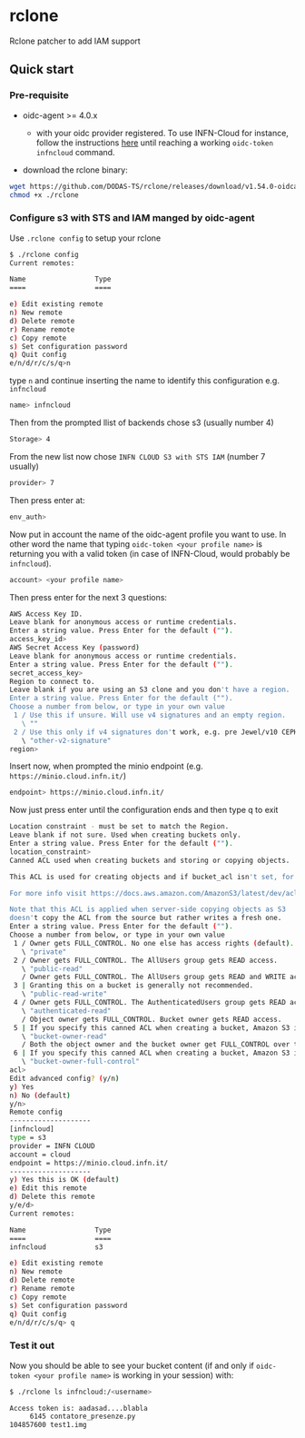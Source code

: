 # rclone
Rclone patcher to add IAM support

## Quick start

### Pre-requisite

- oidc-agent >= 4.0.x
  - with your oidc provider registered. To use INFN-Cloud for instance, follow the instructions [here](https://confluence.infn.it/pages/viewpage.action?spaceKey=INFNCLOUD&title=How+To%3A+Test+TOSCA+with+orchent) until reaching a working `oidc-token infncloud` command.

- download the rclone binary:

```bash
wget https://github.com/DODAS-TS/rclone/releases/download/v1.54.0-oidcagent/rclone
chmod +x ./rclone
```

### Configure s3 with STS and IAM manged by oidc-agent

Use `.rclone config` to setup your rclone 

```bash
$ ./rclone config
Current remotes:

Name                 Type
====                 ====

e) Edit existing remote
n) New remote
d) Delete remote
r) Rename remote
c) Copy remote
s) Set configuration password
q) Quit config
e/n/d/r/c/s/q>n
```

type `n` and continue inserting the name to identify this configuration e.g. `infncloud`

```bash
name> infncloud
```

Then from the prompted llist of backends chose s3 (usually number 4)

```bash
Storage> 4
```

From the new list now chose `INFN CLOUD S3 with STS IAM` (number 7 usually)

```bash
provider> 7
```

Then press enter at:

```bash
env_auth>
```

Now put in account the name of the oidc-agent profile you want to use. In other word the name that typing `oidc-token <your profile name>` is returning you with a valid token (in case of INFN-Cloud, would probably be `infncloud`).

```bash
account> <your profile name>
```

Then press enter for the next 3 questions:

```bash
AWS Access Key ID.
Leave blank for anonymous access or runtime credentials.
Enter a string value. Press Enter for the default ("").
access_key_id> 
AWS Secret Access Key (password)
Leave blank for anonymous access or runtime credentials.
Enter a string value. Press Enter for the default ("").
secret_access_key> 
Region to connect to.
Leave blank if you are using an S3 clone and you don't have a region.
Enter a string value. Press Enter for the default ("").
Choose a number from below, or type in your own value
 1 / Use this if unsure. Will use v4 signatures and an empty region.
   \ ""
 2 / Use this only if v4 signatures don't work, e.g. pre Jewel/v10 CEPH.
   \ "other-v2-signature"
region> 
```

Insert now, when prompted the minio endpoint (e.g. `https://minio.cloud.infn.it/`)

```bash
endpoint> https://minio.cloud.infn.it/
```

Now just press enter until the configuration ends and then type q to exit

```bash
Location constraint - must be set to match the Region.
Leave blank if not sure. Used when creating buckets only.
Enter a string value. Press Enter for the default ("").
location_constraint> 
Canned ACL used when creating buckets and storing or copying objects.

This ACL is used for creating objects and if bucket_acl isn't set, for creating buckets too.

For more info visit https://docs.aws.amazon.com/AmazonS3/latest/dev/acl-overview.html#canned-acl

Note that this ACL is applied when server-side copying objects as S3
doesn't copy the ACL from the source but rather writes a fresh one.
Enter a string value. Press Enter for the default ("").
Choose a number from below, or type in your own value
 1 / Owner gets FULL_CONTROL. No one else has access rights (default).
   \ "private"
 2 / Owner gets FULL_CONTROL. The AllUsers group gets READ access.
   \ "public-read"
   / Owner gets FULL_CONTROL. The AllUsers group gets READ and WRITE access.
 3 | Granting this on a bucket is generally not recommended.
   \ "public-read-write"
 4 / Owner gets FULL_CONTROL. The AuthenticatedUsers group gets READ access.
   \ "authenticated-read"
   / Object owner gets FULL_CONTROL. Bucket owner gets READ access.
 5 | If you specify this canned ACL when creating a bucket, Amazon S3 ignores it.
   \ "bucket-owner-read"
   / Both the object owner and the bucket owner get FULL_CONTROL over the object.
 6 | If you specify this canned ACL when creating a bucket, Amazon S3 ignores it.
   \ "bucket-owner-full-control"
acl> 
Edit advanced config? (y/n)
y) Yes
n) No (default)
y/n> 
Remote config
--------------------
[infncloud]
type = s3
provider = INFN CLOUD
account = cloud
endpoint = https://minio.cloud.infn.it/
--------------------
y) Yes this is OK (default)
e) Edit this remote
d) Delete this remote
y/e/d>
Current remotes:

Name                 Type
====                 ====
infncloud            s3

e) Edit existing remote
n) New remote
d) Delete remote
r) Rename remote
c) Copy remote
s) Set configuration password
q) Quit config
e/n/d/r/c/s/q> q
```

### Test it out

Now you should be able to see your bucket content (if and only if `oidc-token <your profile name>` is working in your session) with:

```bash
$ ./rclone ls infncloud:/<username>

Access token is: aadasad....blabla
     6145 contatore_presenze.py
104857600 test1.img
```

